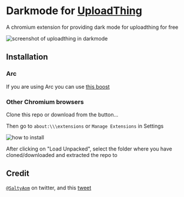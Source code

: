# Darkmode for [UploadThing](https://uploadthing.com/)

A chromium extension for providing dark mode for uploadthing for free

![screenshot of uploadthing in darkmode](https://github.com/yxshv/uploadthing-dark/assets/93475253/12449a33-b09e-48cd-abf6-b1bf9a04cbbd)

## Installation

### Arc

If you are using Arc you can use [this boost](https://arc.net/boost/BF2260C6-A0F5-4C39-96CD-0D0C2047081A)

### Other Chromium browsers

Clone this repo or download from the button...

Then go to `about:\\\extensions` or `Manage Extensions` in Settings

![how to install](https://github.com/yxshv/uploadthing-dark/assets/93475253/ad87ba84-21b1-423d-b92f-3ff5b82712ba)

After clicking on "Load Unpacked", select the folder where you have cloned/downloaded and extracted the repo to

## Credit

[`@SaltyAom`](https://twitter.com/saltyAom) on twitter, and this [tweet](https://twitter.com/saltyAom/status/1757302207748489420)
